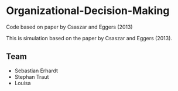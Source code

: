 # Organizational-Decision-Making
 Code based on paper by Csaszar and Eggers (2013)
 
 This is simulation based on the paper by Csaszar and Eggers (2013).

## Team

* Sebastian Erhardt
* Stephan Traut
* Louisa
